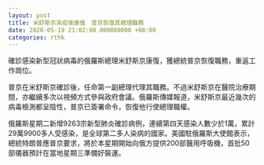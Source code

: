 ```yaml
---
layout: post
title: 米舒斯京染疫後康復　普京恢復其總理職務
date: 2020-05-19 21:02:08.000000000 +08:00
categories: rthk
---
```


確診感染新型冠狀病毒的俄羅斯總理米舒斯京康復，獲總統普京恢復職務，重返工作崗位。

普京在米舒斯京確診後，任命第一副總理代理其職務。不過米舒斯京在醫院治療期間，亦繼續多次以視頻方式參與政府會議。俄羅斯傳媒報道，米舒斯京最近幾次的病毒檢測都呈陰性，普京已簽署命令，恢復他行使總理職權。

俄羅斯星期二新增9263宗新型肺炎確診病例，連續第四天感染人數少於1萬，累計29萬9900多人受感染，是全球第二多人染病的國家。美國駐俄羅斯大使館表示，總統特朗普應普京要求，將於本星期開始向俄方提供200部醫用呼吸機，首批50部儀器預計在當地星期三準備好裝運。
